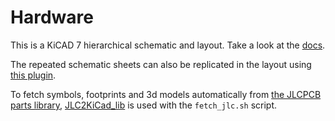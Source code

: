 # Hardware

This is a KiCAD 7 hierarchical schematic and layout.
Take a look at the [docs](https://docs.kicad.org/7.0/en/eeschema/eeschema.html#hierarchical-schematics).

The repeated schematic sheets can also be replicated in the layout using [this plugin](https://github.com/MitjaNemec/ReplicateLayout).

To fetch symbols, footprints and 3d models automatically from [the JLCPCB parts library](https://jlcpcb.com/parts), [JLC2KiCad_lib](https://github.com/TousstNicolas/JLC2KiCad_lib) is used with the `fetch_jlc.sh` script.
